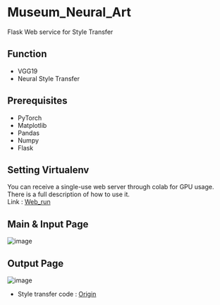 # Museum_Neural_Art

Flask Web service for Style Transfer

## Function
- VGG19
- Neural Style Transfer

## Prerequisites
- PyTorch
- Matplotlib
- Pandas
- Numpy
- Flask

## Setting Virtualenv
You can receive a single-use web server through colab for GPU usage. There is a full description of how to use it.   
Link : [Web_run](https://colab.research.google.com/github/sejin-sim/Museum_Neural_Art/blob/master/Web_run_GPU.ipynb)

## Main & Input Page
![image](https://user-images.githubusercontent.com/67107675/114131544-c27da100-993d-11eb-842d-6e74d23413a8.png)


## Output Page
![image](https://user-images.githubusercontent.com/67107675/114298851-4d53cc80-9af3-11eb-9969-405505d1251b.png)

- Style transfer code : [Origin](https://medium.com/udacity-pytorch-challengers/style-transfer-using-deep-nural-network-and-pytorch-3fae1c2dd73e)
